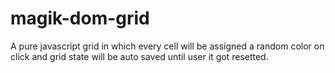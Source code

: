 # magik-dom-grid
A pure javascript grid in which every cell will be assigned a random color on click and grid state will be auto saved until user it got resetted.
